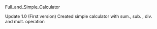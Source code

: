 Full_and_Simple_Calculator

Update 1.0 (First version)
Created simple calculator with sum., sub. , div. and mult. operation
